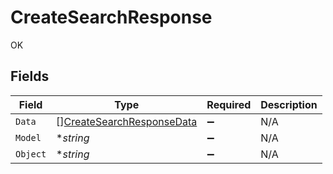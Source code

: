 # CreateSearchResponse

OK


## Fields

| Field                                                                         | Type                                                                          | Required                                                                      | Description                                                                   |
| ----------------------------------------------------------------------------- | ----------------------------------------------------------------------------- | ----------------------------------------------------------------------------- | ----------------------------------------------------------------------------- |
| `Data`                                                                        | [][CreateSearchResponseData](../../models/shared/createsearchresponsedata.md) | :heavy_minus_sign:                                                            | N/A                                                                           |
| `Model`                                                                       | **string*                                                                     | :heavy_minus_sign:                                                            | N/A                                                                           |
| `Object`                                                                      | **string*                                                                     | :heavy_minus_sign:                                                            | N/A                                                                           |